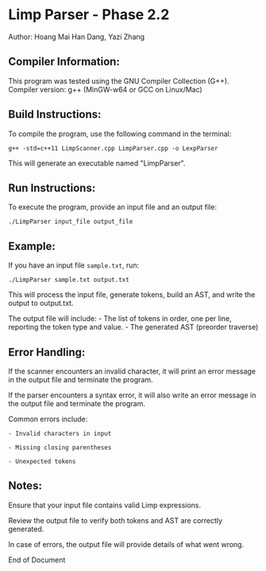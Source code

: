 Limp Parser - Phase 2.2
=======================
Author: Hoang Mai Han Dang, Yazi Zhang

Compiler Information:
---------------------
This program was tested using the GNU Compiler Collection (G++).
Compiler version: g++ (MinGW-w64 or GCC on Linux/Mac)

Build Instructions:
-------------------
To compile the program, use the following command in the terminal:

    g++ -std=c++11 LimpScanner.cpp LimpParser.cpp -o LexpParser

This will generate an executable named "LimpParser".

Run Instructions:
-----------------
To execute the program, provide an input file and an output file:

    ./LimpParser input_file output_file

Example:
--------
If you have an input file `sample.txt`, run:

    ./LimpParser sample.txt output.txt

This will process the input file, generate tokens, build an AST, and write the output to output.txt.

The output file will include:
    - The list of tokens in order, one per line, reporting the token type and value.
    - The generated AST (preorder traverse)

Error Handling:
---------------
If the scanner encounters an invalid character, it will print an error message in the output file and terminate the program.

If the parser encounters a syntax error, it will also write an error message in the output file and terminate the program.

Common errors include:

    - Invalid characters in input

    - Missing closing parentheses

    - Unexpected tokens

Notes:
---------------
Ensure that your input file contains valid Limp expressions.

Review the output file to verify both tokens and AST are correctly generated.

In case of errors, the output file will provide details of what went wrong.


End of Document